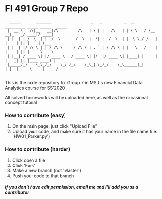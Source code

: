 # FI 491 Group 7 Repo
```   
  _____       _______                  _   _          _  __     _________ _____ _____  _____ 
 |  __ \   /\|__   __|/\         /\   | \ | |   /\   | | \ \   / /__   __|_   _/ ____|/ ____|
 | |  | | /  \  | |  /  \       /  \  |  \| |  /  \  | |  \ \_/ /   | |    | || |    | (___  
 | |  | |/ /\ \ | | / /\ \     / /\ \ | . ` | / /\ \ | |   \   /    | |    | || |     \___ \ 
 | |__| / ____ \| |/ ____ \   / ____ \| |\  |/ ____ \| |____| |     | |   _| || |____ ____) |
 |_____/_/    \_\_/_/    \_\ /_/    \_\_| \_/_/    \_\______|_|     |_|  |_____\_____|_____/ 
                                                                                             
```
                                                                      
This is the code repository for Group 7 in MSU's new Financial Data Analytics course for SS'2020

All solved homeworks will be uploaded here, as well as the occasional concept tutorial

### How to contribute (easy)

1. On the main page, just click "Upload File"
2. Upload your code, and make sure it has your name in the file name (i.e. 'HW01_Parker.py')

### How to contribute (harder)

1. Click open a file
2. Click 'Fork'
3. Make a new branch (not 'Master')
4. Push your code to that branch

##### If you don't have edit permission, email me and I'll add you as a contributor
